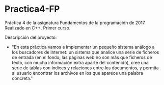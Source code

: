 # Practica4-FP
Práctica 4 de la asignatura Fundamentos de la programación de 2017. Realizado en C++. Primer curso.

Descripción del proyecto:
- "En esta práctica vamos a implementar un pequeño sistema análogo a los buscadores de
Internet: un sistema que analice una serie de ficheros de entrada (en el fondo, las páginas
web no son más que ficheros de texto, con mucha información extra aparte del contenido),
cree una serie de tablas con índices y relaciones entre los documentos, y permita al usuario
encontrar los archivos en los que aparece una palabra concreta."
